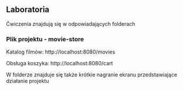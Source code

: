 ## Laboratoria
Ćwiczenia znajdują się w odpowiadających folderach

### Plik projektu - movie-store
Katalog filmów: http://localhost:8080/movies

Obsługa koszyka: http://localhost:8080/cart

W folderze znajduje się także krótkie nagranie ekranu przedstawiające działanie projektu
